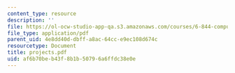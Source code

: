 ```yaml
---
content_type: resource
description: ''
file: https://ol-ocw-studio-app-qa.s3.amazonaws.com/courses/6-844-computability-theory-of-and-with-scheme-spring-2003/af6b70beb43f8b1b50796a6ffdc38e0e_projects.pdf
file_type: application/pdf
parent_uid: 4e8dd40d-dbff-a8ac-64cc-e9ec108d674c
resourcetype: Document
title: projects.pdf
uid: af6b70be-b43f-8b1b-5079-6a6ffdc38e0e
---
```

